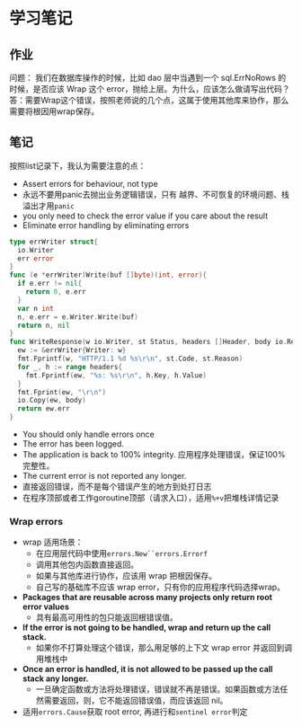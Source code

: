 # 学习笔记

## 作业

问题： 我们在数据库操作的时候，比如 dao 层中当遇到一个 sql.ErrNoRows 的时候，是否应该 Wrap 这个 error，抛给上层。为什么，应该怎么做请写出代码？
答：需要Wrap这个错误，按照老师说的几个点，这属于使用其他库来协作，那么需要将根因用wrap保存。

## 笔记

按照list记录下，我认为需要注意的点：

* Assert errors for behaviour, not type
* 永远不要用panic去抛出业务逻辑错误，只有 越界、不可恢复的环境问题、栈溢出才用`panic`
* you only need to check the error value if you care about the result
* Eliminate error handling by eliminating errors
```go
type errWriter struct{
  io.Writer
  err error
}
func (e *errWriter)Write(buf []byte)(int, error){
  if e.err != nil{
    return 0, e.err
  }
  var n int
  n, e.err = e.Writer.Write(buf)
  return n, nil
}
func WriteResponse(w io.Writer, st Status, headers []Header, body io.Reader) error {
  ew := &errWriter{Writer: w}
  fmt.Fprintf(w, "HTTP/1.1 %d %s\r\n", st.Code, st.Reason)
  for _, h := range headers{
    fmt.Fprintf(ew, "%s: %s\r\n", h.Key, h.Value)
  }
  fmt.Fprint(ew, "\r\n")
  io.Copy(ew, body)
  return ew.err
}
```
* You should only handle errors once
* The error has been logged.
* The application is back to 100% integrity. 应用程序处理错误，保证100%完整性。
* The current error is not reported any longer.
* 直接返回错误，而不是每个错误产生的地方到处打日志
* 在程序顶部或者工作goroutine顶部（请求入口），适用`%+v`把堆栈详情记录

### Wrap errors

* wrap 适用场景：
    * 在应用层代码中使用`errors.New``errors.Errorf`
    * 调用其他包内函数直接返回。
    * 如果与其他库进行协作，应该用 wrap 把根因保存。
    * 自己写的基础库不应该 wrap error，只有你的应用程序代码选择wrap。
* **Packages that are reusable across many projects only return root error values**
    * 具有最高可用性的包只能返回根错误值。
* **If the error is not going to be handled, wrap and return up the call stack.**
    * 如果你不打算处理这个错误，那么用足够的上下文 wrap error 并返回到调用堆栈中
* **Once an error is handled, it is not allowed to be passed up the call stack any longer.**
    * 一旦确定函数或方法将处理错误，错误就不再是错误。如果函数或方法任然需要返回，则，它不能返回错误值，而应该返回 nil。
* 适用`errors.Cause`获取 root error, 再进行和`sentinel error`判定
